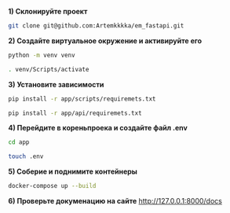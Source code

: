 **1) Склонируйте проект**
```bash
git clone git@github.com:Artemkkkka/em_fastapi.git
```

**2) Создайте виртуальное окружение и активируйте его**
```bash
python -m venv venv
```
```bash
. venv/Scripts/activate
```

**3) Установите зависимости**
```bash
pip install -r app/scripts/requiremets.txt
```
```bash
pip install -r app/api/requiremets.txt
```

**4) Перейдите в кореньпроека и создайте файл .env**
```bash
cd app
```
```bash
touch .env
```
**5) Соберие и поднимите контейнеры**
```bash
docker-compose up --build
```

**6) Проверьте докуменацию на сайте**
http://127.0.0.1:8000/docs
